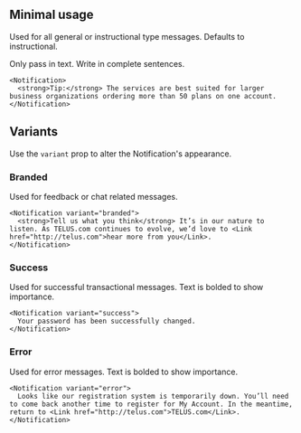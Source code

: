 ## Minimal usage

Used for all general or instructional type messages. Defaults to instructional.

Only pass in text. Write in complete sentences.

```
<Notification>
  <strong>Tip:</strong> The services are best suited for larger business organizations ordering more than 50 plans on one account.
</Notification>
```

## Variants

Use the `variant` prop to alter the Notification's appearance.


### Branded

Used for feedback or chat related messages.

```
<Notification variant="branded">
  <strong>Tell us what you think</strong> It’s in our nature to listen. As TELUS.com continues to evolve, we’d love to <Link href="http://telus.com">hear more from you</Link>.
</Notification>
```

### Success

Used for successful transactional messages. Text is bolded to show importance.

```
<Notification variant="success">
  Your password has been successfully changed.
</Notification>
```

### Error

Used for error messages. Text is bolded to show importance.

```
<Notification variant="error">
  Looks like our registration system is temporarily down. You’ll need to come back another time to register for My Account. In the meantime, return to <Link href="http://telus.com">TELUS.com</Link>.
</Notification>
```
